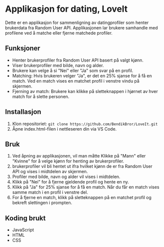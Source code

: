 # Applikasjon for dating, LoveIt

Dette er en applikasjon for sammenligning av datingprofiler som henter brukerdata fra Random User API. Applikasjonen lar brukere samhandle med profilene ved å matche eller fjerne matchede profiler.

## Funksjoner

- Henter brukerprofiler fra Random User API basert på valgt kjønn.
- Viser brukerprofiler med bilde, navn og alder.
- Brukere kan velge å si "Nei" eller "Ja" som svar på en profil.
- Matching: Hvis brukeren velger "Ja", er det en 25% sjanse for å få en match. Ved en match vises en matchet profil i venstre vindu på skjermen.
- Fjerning av match: Brukere kan klikke på sletteknappen i hjørnet av hver match for å slette personen.

## Installasjon

1. Klon repositoriet: `git clone https://github.com/BendikBror/LoveIt.git`
2. Åpne index.html-filen i nettleseren din via VS Code.

## Bruk

1. Ved åpning av applikasjonen, vil man måtte Klikke på "Mann" eller "Kvinne" for å velge kjønn for henting av brukerprofiler.
2. brukerprofiler vil bli hentet ut ifra hvilket kjønn de er fra Random User API og vises i midtdelen av skjermen.
3. Profiler med bilde, navn og alder vil vises i midtdelen.
4. Klikk på "Nei" for å fjerne gjeldende profil og hente en ny.
5. Klikk på "Ja" for 25% sjanse for å få en match. Når du får en match vises samme match i en profil i venstre del.
6. For å fjerne en match, klikk på sletteknappen på en matchet profil og bekreft slettingen i prompten.

## Koding brukt

- JavaScript
- HTML
- CSS